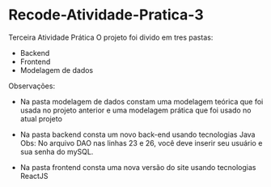 # Recode-Atividade-Pratica-3
Terceira Atividade Prática
O projeto foi divido em tres pastas:
- Backend
- Frontend
- Modelagem de dados

Observações:
- Na pasta modelagem de dados constam uma modelagem teórica que foi usada no projeto anterior e uma modelagem prática que foi usado no atual projeto

- Na pasta backend consta um novo back-end usando tecnologias Java
Obs: No arquivo DAO nas linhas 23 e 26, você deve inserir seu usuário e sua senha do mySQL.

- Na pasta frontend consta uma nova versão do site usando tecnologias ReactJS
